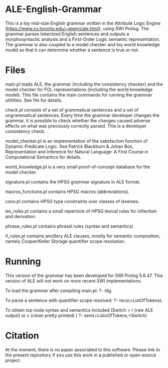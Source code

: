 # ALE-English-Grammar

This is a toy mid-size English grammar written in the Attribute Logic Engine (https://www.cs.toronto.edu/~gpenn/ale.html), using SWI Prolog. The grammar parses tokenized English sentences and outputs a morphosyntactic analysis and a First-Order Logic semantic representation. The grammar is also coupled to a model checker and toy world knowledge model so that it can determine whether a sentence is true or not.

# Files

main.pl loads ALE, the grammar (including the consistency checker) and the model checker for FOL representations (including the world knowledge model). This file contains the main commands for running the grammar utiltities. See file for details.

check.pl consists of a set of grammatical sentences and a set of ungrammatical sentences. Every time the grammar developer changes the grammar, it is possible to check whether the changes caused adverse effects on what was previously correctly parsed. This is a developer consistency check.

model_checker.pl is an implementation of the satisfaction function of Dynamic Predicate Logic. See Patrick Blackburn & Johan Bos, Representation and Inference for Natural Language: A First Course in Computational Semantics for details.

world_knowledge.pl is a very small proof-of-concept database for the model checker.

signature.pl contains the HPSG grammar signature in ALE format.

macros_functions.pl contains HPSG macros (abbreviations).

cons.pl contains HPSG type constraints over classes of lexemes.

lex_rules.pl contains a small repertoire of HPSG lexical rules for inflection and derivation.

phrase_rules.pl contains phrasal rules (syntax and semantics)

if_rules.pl contains ancillary ALE clauses, mostly for semantic composition, namely Cooper/Keller Storage quantifier scope resolution.

# Running

This version of the grammar has been developed for SWI Prolog 5.6.47. This version of ALE will not work on more recent SWI implementations. 

To load the grammar after compiling main.pl:
?- ldg. 

To parse a sentence with quantifier scope resolved:
?- recs(+ListOfTokens).

To obtain top node syntax and semantics included (Switch = r (raw ALE output) or c (clean pretty printed) )
?- sem(+ListoOfTokens,+Switch)

# Citation

At the moment, there is no paper associated to this software. Please link to the present repository if you use this work in a published or open-source project.







